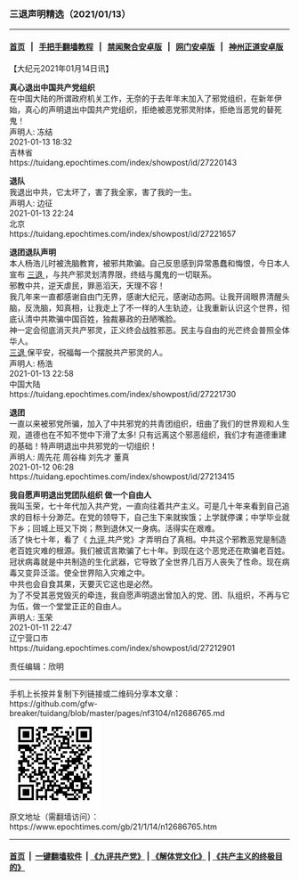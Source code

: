 ### 三退声明精选（2021/01/13）
------------------------

#### [首页](https://github.com/gfw-breaker/banned-news1/blob/master/README.md) &nbsp;&nbsp;|&nbsp;&nbsp; [手把手翻墙教程](https://github.com/gfw-breaker/guides/wiki) &nbsp;&nbsp;|&nbsp;&nbsp; [禁闻聚合安卓版](https://github.com/gfw-breaker/bn-android) &nbsp;&nbsp;|&nbsp;&nbsp; [网门安卓版](https://github.com/oGate2/oGate) &nbsp;&nbsp;|&nbsp;&nbsp; [神州正道安卓版](https://github.com/SzzdOgate/update) 



<div class="post_content" id="artbody" itemprop="articleBody">
 <!-- article content begin -->
 <p>
  【大纪元2021年01月14日讯】
 </p>
 <p>
  <strong>
   真心退出中国共产党组织
  </strong>
  <br/>
  在中国大陆的所谓政府机关工作，无奈的于去年年末加入了邪党组织，在新年伊始，真心的声明退出中国共产党组织，拒绝被恶党邪灵附体，拒绝当恶党的替死鬼！
  <br/>
  声明人: 冻结
  <br/>
  2021-01-13 18:32
  <br/>
  吉林省
  <br/>
  https://tuidang.epochtimes.com/index/showpost/id/27220143
 </p>
 <p>
  <strong>
   退队
  </strong>
  <br/>
  我退出中共，它太坏了，害了我全家，害了我的一生。
  <br/>
  声明人: 边征
  <br/>
  2021-01-13 22:24
  <br/>
  北京
  <br/>
  https://tuidang.epochtimes.com/index/showpost/id/27221657
 </p>
 <p>
  <strong>
   退团退队声明
  </strong>
  <br/>
  本人杨浩儿时被洗脑教育，被邪共欺骗。自己反思感到异常愚蠢和悔恨，今日本人宣布
  <a href="https://www.epochtimes.com/gb/tag/%E4%B8%89%E9%80%80.html">
   三退
  </a>
  ，与共产邪灵划清界限，终结与魔鬼的一切联系。
  <br/>
  邪教中共，逆天虐民，罪恶滔天，天理不容！
  <br/>
  我几年来一直都感谢自由门无界，感谢大纪元，感谢动态网。让我开阔眼界清醒头脑，反洗脑，知真相，让我走上了不一样的人生轨迹，让我重新认识这个世界，彻底认清中共欺骗中国百姓，独裁暴政的丑陋嘴脸。
  <br/>
  神一定会彻底消灭共产邪灵，正义终会战胜邪恶。民主与自由的光芒终会普照全体华人。
  <br/>
  <a href="https://www.epochtimes.com/gb/tag/%E4%B8%89%E9%80%80.html">
   三退
  </a>
  保平安，祝福每一个摆脱共产邪灵的人。
  <br/>
  声明人: 杨浩
  <br/>
  2021-01-13 22:58
  <br/>
  中国大陆
  <br/>
  https://tuidang.epochtimes.com/index/showpost/id/27221730
 </p>
 <p>
  <strong>
   退团
  </strong>
  <br/>
  一直以来被邪党所骗，加入了中共邪党的共青团组织，纽曲了我们的世界观和人生观，道德也在不知不觉中下滑了太多! 只有远离这个邪恶组织，我们才有道德重建的基础！特声明退出中共邪党的一切组织！
  <br/>
  声明人: 周先花 周谷梅 刘先才 董真
  <br/>
  2021-01-12 06:28
  <br/>
  https://tuidang.epochtimes.com/index/showpost/id/27213415
 </p>
 <p>
  <strong>
   我自愿声明退出党团队组织 做一个自由人
  </strong>
  <br/>
  我叫玉荣，七十年代加入共产党，一直向往着共产主义。可是几十年来看到自己追求的目标十分渺茫。在党的领导下，自己生下来就挨饿；上学就停课；中学毕业就下乡；回城上班又下岗；熬到退休又一身病。活得实在艰难。
  <br/>
  活了快七十年，看了《
  <a href="https://www.epochtimes.com/gb/tag/%E4%B9%9D%E8%AF%84.html">
   九评
  </a>
  共产党》才弄明白了真相。中共这个邪教恶党是制造老百姓灾难的根源。我们被谎言欺骗了七十年。到现在这个恶党还在欺骗老百姓。冠状病毒就是中共制造的生化武器，它导致了全世界几百万人丧失了性命。现在病毒又变异泛滥。使全世界陷入灾难之中。
  <br/>
  中共也会自食其果，天要灭它这也是必然。
  <br/>
  为了不受其恶党毁灭的牵连，我自愿声明退出曾加入的党、团、队组织，不再与它为伍，做一个堂堂正正的自由人。
  <br/>
  声明人: 玉荣
  <br/>
  2021-01-11 22:47
  <br/>
  辽宁营口市
  <br/>
  https://tuidang.epochtimes.com/index/showpost/id/27212901
 </p>
 <p>
  责任编辑：欣明
 </p>
 <!-- article content end -->
 <div id="below_article_ad">
 </div>
</div>

<hr/>
手机上长按并复制下列链接或二维码分享本文章：<br/>
https://github.com/gfw-breaker/tuidang/blob/master/pages/nf3104/n12686765.md <br/>
<a href='https://github.com/gfw-breaker/tuidang/blob/master/pages/nf3104/n12686765.md'><img src='https://github.com/gfw-breaker/tuidang/blob/master/pages/nf3104/n12686765.md.png'/></a> <br/>
原文地址（需翻墙访问）：https://www.epochtimes.com/gb/21/1/14/n12686765.htm


------------------------
#### [首页](https://github.com/gfw-breaker/banned-news/blob/master/README.md) &nbsp;|&nbsp; [一键翻墙软件](https://github.com/gfw-breaker/nogfw/blob/master/README.md) &nbsp;| [《九评共产党》](https://github.com/gfw-breaker/9ping.md/blob/master/README.md#九评之一评共产党是什么) | [《解体党文化》](https://github.com/gfw-breaker/jtdwh.md/blob/master/README.md) | [《共产主义的终极目的》](https://github.com/gfw-breaker/gczydzjmd.md/blob/master/README.md)


<img src='http://gfw-breaker.win/tuidang/pages/nf3104/n12686765.md' width='0px' height='0px'/>